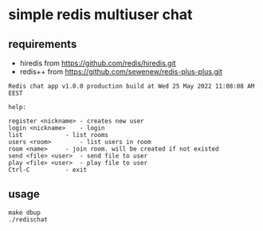 # simple redis multiuser chat 

requirements
------------

 - hiredis from https://github.com/redis/hiredis.git
 - redis++ from https://github.com/sewenew/redis-plus-plus.git

```
Redis chat app v1.0.0 production build at Wed 25 May 2022 11:08:08 AM EEST

help:

register <nickname>	- creates new user
login <nickname>	- login
list			- list rooms
users <room>		- list users in room
room <name>		- join room. will be created if not existed
send <file> <user>	- send file to user
play <file> <user>	- play file to user
Ctrl-C			- exit
```

usage
-----

```
make dbup
./redischat
```